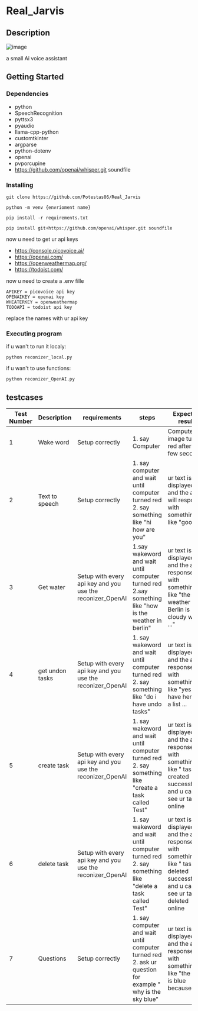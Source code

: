 # Real_Jarvis

## Description

![image](https://github.com/Potestas06/Real_Jarvis/assets/94400853/f0aafeff-d51c-45f0-898d-2fa31886c3b0)

a small Ai voice assistant

## Getting Started
### Dependencies
- python
- SpeechRecognition
- pyttsx3
- pyaudio
- llama-cpp-python
- customtkinter
- argparse
- python-dotenv
- openai
- pvporcupine
- https://github.com/openai/whisper.git soundfile

### Installing
```
git clone https://github.com/Potestas06/Real_Jarvis

python -m venv {envrioment name}

pip install -r requirements.txt

pip install git+https://github.com/openai/whisper.git soundfile
```
now u need to get ur api keys
- https://console.picovoice.ai/
- https://openai.com/
- https://openweathermap.org/
- https://todoist.com/

now u need to create a .env fille
```
APIKEY = picovoice api key
OPENAIKEY = openai key
WHEATERKEY = openweathermap
TODOAPI = todoist api key
```
replace the names with ur api key

### Executing program
if u wan't to run it localy:
```
python reconizer_local.py
```
if u wan't to use functions:
```
python reconizer_OpenAI.py
```

## testcases

Test Number | Description | requirements | steps | Expected result | test result | date | notice
------------| ------------| -----------  | ----- | --------------- | ------------| ---- | ------
1 | Wake word | Setup correctly | 1. say Computer | Computer image turns red after a few seconds| ✓ | 28.06.23| -
2 | Text to speech | Setup correctly | 1. say computer and wait until computer turned red 2. say something like "hi how are you" | ur text is displayed and the ai will respond with something like "good" | ✓ | 28.06.23 | -
3 | Get water | Setup with every api key and you use the reconizer_OpenAI | 1.say wakeword and wait until computer turned red 2.say something like "how is the weather in berlin"| ur text is displayed and the ai response with something like "the weather in Berlin is cloudy with ..." | ✓ | 28.06.23 | -
4 | get undon tasks | Setup with every api key and you use the reconizer_OpenAI | 1. say wakeword and wait until computer turned red 2. say something like "do i have undo tasks" | ur text is displayed and the ai response with something like "yes u have here is a list ...| ✓ | 28.06.23 | -
5 | create task | Setup with every api key and you use the reconizer_OpenAI |  1. say wakeword and wait until computer turned red 2. say something like "create a task called Test"| ur text is displayed and the ai response with something like " task created successfully" and u can see ur task online| ✓ | 28.06.23| -
6 | delete task | Setup with every api key and you use the reconizer_OpenAI |  1. say wakeword and wait until computer turned red 2. say something like "delete a task called Test"| ur text is displayed and the ai response with something like " task deleted successfully" and u can see ur task is deleted online| ✓ | 28.06.23| -
7 | Questions | Setup correctly | 1. say computer and wait until computer turned red 2. ask ur question for example " why is the sky blue"| ur text is displayed and the ai response with something like "the sky is blue because..." | ✓ | 28.06.23| -
